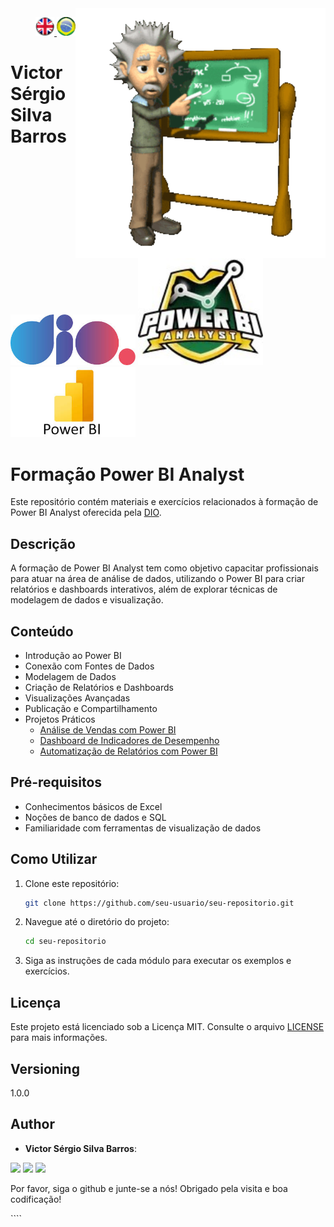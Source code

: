 <img src="./img/gif v1.gif" min-width="400px" max-width="400px" width="400px" align="right" alt="Computador iuriCode">
<p>
  <div align="right"> 
<a href="./readme.md"> <img src="./img/LogoUK.png" alt="Logo UK" width="30"/></a><a href="./leiame.md"> <img src="./img/logoBrazil.png" alt="Logo Brasil" width="30"/> </a>
</div>
  <H1><b> Victor Sérgio Silva Barros </b> </H1>
  
</p> 

<img src="./img/dio.png" alt="DIO Logo" width="200"/>
<img src="./img/LogoBI.jpg" alt="Power BI Analyst Logo" width="200"/>
<img src="./img/LogoBI.jpeg" alt="Power BI Logo" width="200"/>

# Formação Power BI Analyst

Este repositório contém materiais e exercícios relacionados à formação de Power BI Analyst oferecida pela [DIO](https://web.dio.me/track/formacao-power-bi-analyst).

## Descrição

A formação de Power BI Analyst tem como objetivo capacitar profissionais para atuar na área de análise de dados, utilizando o Power BI para criar relatórios e dashboards interativos, além de explorar técnicas de modelagem de dados e visualização.

## Conteúdo

- Introdução ao Power BI
- Conexão com Fontes de Dados
- Modelagem de Dados
- Criação de Relatórios e Dashboards
- Visualizações Avançadas
- Publicação e Compartilhamento
- Projetos Práticos
  - [Análise de Vendas com Power BI](https://github.com/vicssb/Sales-Analysis-with-Power-BI)
  - [Dashboard de Indicadores de Desempenho](https://github.com/vicssb/Performance-Indicators-Dashboard)
  - [Automatização de Relatórios com Power BI](https://github.com/vicssb/Relatorio-de-Vendas-com-Power-BI)

## Pré-requisitos

- Conhecimentos básicos de Excel
- Noções de banco de dados e SQL
- Familiaridade com ferramentas de visualização de dados

## Como Utilizar

1. Clone este repositório:
    ```sh
    git clone https://github.com/seu-usuario/seu-repositorio.git
    ```
2. Navegue até o diretório do projeto:
    ```sh
    cd seu-repositorio
    ```
3. Siga as instruções de cada módulo para executar os exemplos e exercícios.

## Licença

Este projeto está licenciado sob a Licença MIT. Consulte o arquivo [LICENSE](LICENSE) para mais informações.

## Versioning
 
1.0.0
 
 
## Author
 
* **Victor Sérgio Silva Barros**: 


<p align="left">
  <a href="mailto:vicssb@gmail.com" alt="Gmail" target = "_blank">
  <img src="https://img.shields.io/badge/-Gmail-FF0000?style=flat-square&labelColor=FF0000&logo=gmail&logoColor=white&link=mailto:vicssb@gmail.com" /></a>

  <a href="https://www.linkedin.com/in/victor-sergio-silva-barros/" alt="Linkedin" target = "_blank">
  <img src="https://img.shields.io/badge/-Linkedin-0e76a8?style=flat-square&logo=Linkedin&logoColor=white&link=https://www.linkedin.com/in/victor-sergio-silva-barros/" /></a>

  <a href="https://wa.me/+5512981328278" alt="WhatsApp" target = "_blank">
  <img src="https://img.shields.io/badge/-WhatsApp-25d366?style=flat-square&labelColor=25d366&logo=whatsapp&logoColor=white&link=https://wa.me/+5512987085327"/></a>

  </p>  

<p>Por favor, siga o github e junte-se a nós!
Obrigado pela visita e boa codificação!</p>
````


